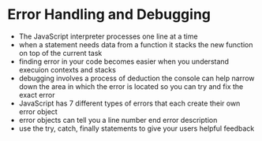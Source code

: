 # Error Handling and Debugging
- The JavaScript interpreter processes one line at a time
- when a statement needs data from a function it stacks the new function on top of the current task
- finding error in your code becomes easier when you understand execuion contexts and stacks
- debugging involves a process of deduction
the console can help narrow down the area in which the error is located so you can try and fix the exact error
- JavaScript has 7 different types of errors that each create their own error object
- error objects can tell you a line number end error description
- use the try, catch, finally statements to give your users helpful feedback 